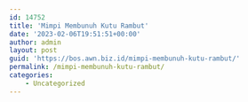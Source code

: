 ```yaml
---
id: 14752
title: 'Mimpi Membunuh Kutu Rambut'
date: '2023-02-06T19:51:51+00:00'
author: admin
layout: post
guid: 'https://bos.awn.biz.id/mimpi-membunuh-kutu-rambut/'
permalink: /mimpi-membunuh-kutu-rambut/
categories:
    - Uncategorized
---
```


